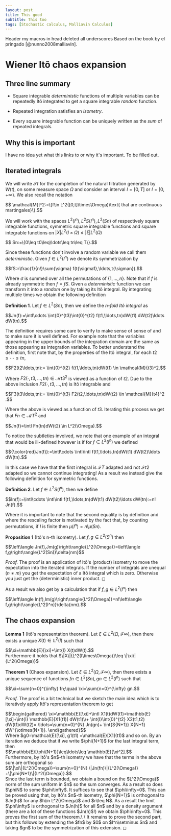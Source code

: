 ```yaml
---
layout: post
title: This good
subtitle: This too
tags: [Stochastic calculus, Malliavin Calculus]
---
```

Header my macros in head deleted all underscores
Based on the book by el pringado [@nunno2008malliavin].

# Wiener Itô chaos expansion

## Three line summary

-   Square integrable *deterministic* functions of multiple variables
    can be repeatedly Itô integrated to get a square integrable *random*
    function.

-   Repeated integration satisfies an *isometry*.

-   Every square integrable function can be uniquely written as the
    *sum* of repeated integrals.

## Why this is important

I have no idea yet what this links to or why it's important. To be
filled out.

## Iterated integrals

We will write $\mathcal{F}t$ for the completion of the natural
filtration generated by $W(t)$, on some measure space $\Omega$ and
consider an interval $I=[0,T]$ or $I=[0,+\infty)$. We also recall the
notation
<div>
$$
\mathcal{M}t^2:=\{f\in L^2([0,t]\times\Omega)\text{ that are continuous martingales}\}.$$</div>

We will work with the spaces $L^2(I^n), L^2S(I^n),L^2(Sn)$ of
respectively square integrable functions, symmetric square integrable
functions and square integrable functions on
$|X|{L^2(I\times\Omega)}\leq|\xi|{L^2(\Omega)}$
<div>
$$
Sn:=\{0\leq t0\leq\ldots\leq tn\leq T\}.$$</div>
 
 Since these functions
don't involve a random variable we call them *deterministic*. Given
$f\in L^2(I^n)$ we denote its symmetrization by
<div>
$$fS:=\frac{1}{n!}\sum{\sigma} f(t{\sigma1},\ldots,t{\sigman}).$$</div>

Where $\sigma$ is summed over all the permutations of $\{1,\ldots,n\}$.
Note that if $f$ is already symmetric then $f=fS$. Given a
*deterministic* function we can transform it into a *random* one by
taking its Itô integral. By integrating multiple times we obtain the
following definition

**Definition 1**. Let $f\in L^2(Sn)$, then we define the *n-fold Itô
integral* as
<div>
$$Jn(f):=\intI\cdots \int{0}^{t3}\int{0}^{t2} f(t1,\ldots,tn)dW(t1) dW(t2)\ldots dW(tn).$$</div>


The definition requires some care to verify to make sense of sense of
and to make sure it is well defined. For example note that the variables
appearing in the upper bounds of the integration domain are the same as
those appearing as integration variables. To better understand the
definition, first note that, by the properties of the Itô integral, for
each $t2\leq\cdots\leq tn$,
<div>
$$F2(t2\ldots,tn):=    \int{0}^{t2} f(t1,\ldots,tn)dW(t1) \in \mathcal{M}{t3}^2.$$</div>

Where $F2(\cdot,t3,\ldots,tn)\in \mathcal{M}{t3}^2$ is viewed as a
function of $t2$. Due to the above inclusion
$F2(\cdot,t3,\ldots,tn)$ is Itô integrable and
<div>
$$F3(t3\ldots,tn):=    \int{0}^{t3} F2(t2,\ldots,tn)dW(t2) \in \mathcal{M}{t4}^2  .$$</div>

Where the above is viewed as a function of $t3$. Iterating this process
we get that $Fn \in \mathcal{M}T^2$ and
<div>
$$Jn(f)=\intI Fn(tn)dW(t2) \in L^2(\Omega).$$</div>

To notice the
subtleties involved, we note that one example of an integral that would
be ill-defined however is if for $f\in L^2(I^n)$ we defined
<div>
$${\color{red}Jn(f)}:=\intI\cdots \intI\intI f(t1,\ldots,tn)dW(t1) dW(t2)\ldots dW(tn).$$</div>

In this case we have that the first integral is $\mathcal{F}T$ adapted
and not $\mathcal{F}{t2}$ adapted so we cannot continue integrating!
As a result we instead give the following definition for symmetric
functions.

**Definition 2**. Let $f\in L^2S(I^n)$, then we define
<div>
$$In(f):=\intI\cdots \intI\intI f(t1,\ldots,tn)dW(t1) dW(t2)\ldots dW(tn):=n! Jn(f).$$</div>


Where it is important to note that the second equality is by definition
and where the rescaling factor is motivated by the fact that, by
counting permutations, if $I$ is finite then $\mu(I^n)=n! \mu(Sn)$.


**Proposition 1** (Itô's n-th isometry). Let $f,g\in L^2(S^n)$ then
<div>
$$\left\langle Jn(f),Jm(g)\right\rangle{L^2(\Omega)}=\left\langle f,g\right\rangle{L^2(Sn)}\delta{nm}$$</div>



*Proof.* The proof is an application of Itô's (product) isometry to move
the expectation into the iterated integrals. If the number of integrals
are unequal ($n\neq m$) you get the expectation of a Itô integral which
is zero. Otherwise you just get the (deterministic) inner product. ◻

As a result we also get by a calculation that if $f,g\in L^2(I^n)$ then
<div>
$$\left\langle In(f),Im(g)\right\rangle{L^2(\Omega)}=n!\left\langle f,g\right\rangle{L^2(I^n)}\delta{nm}.$$</div>

## The chaos expansion


**Lemma 1** (Itô's representation theorem). Let
$\xi\in L^2(\Omega,\mathcal{F}\infty)$, then there exists a unique
$X(t)\in \mathbb{L}^2(I)$ such that
<div>
$$\xi=\mathbb{E}[\xi]+\int{I} X(t)dW(t).$$</div> 
Furthermore it holds that
$\|X\|{L^2(I\times\Omega)}\leq \|\xi\|{L^2(\Omega)}$


**Theorem 1** (Chaos expansion). Let
$\xi\in L^2(\Omega,\mathcal{F}\infty)$, then there exists a unique
sequence of functions $fn \in L^2(Sn),gn \in L^2(I^n)$ such that
<div>
$$\xi=\sum{n=0}^{\infty}  fn;\quad \xi=\sum{n=0}^{\infty} gn.$$</div>


*Proof.* The proof is a bit technical but we sketch the main idea which
is to iteratively apply Itô's representation theorem to get
<div>
$$\begin{gathered}
            \xi=\mathbb{E}[\xi]+\intI X1(t)dW(t1)=\mathbb{E}[\xi]+\int{I} \mathbb{E}[X1(t1)] dW(t1)\\+ \int{I}\int{0}^{t2} X2(t1,t2) dW(t1)dW(t2)= \ldots=\sum{n=0}^{N}  Jn(gn)+ \int{S{N+1}} X{N+1} dW^{\otimes(N+1)}.
        \end{gathered}$$</div>
 Where
$g0=\mathcal{E}[\xi], g1(t1) =\mathcal{E}[X1](t1)$ and so on. By an
iteration we deduce that if we write $\phi{N+1}$ for the last integral
term, then <div>
$$\mathbb{E}[\phi{N+1}]\leq\ldots\leq \mathbb{E}[\xi^2].$$</div>
Furthermore, by Itô's $n$-th isometry we have that the terms in the
above sum are orthogonal so
<div>
$$\|\xi\|{L^2(\Omega)}=\sum{n=0}^{N} \|Jn(fn)\|{L^2(\Omega)} +\|\phi{N+1}\|{L^2(\Omega)}.$$</div>
Since the last term is bounded, we obtain a bound on the $L^2(\Omega)$
norm of the sum uniform in $n$ so the sum converges. As a result so does
$\phiN$ to some $\phi\infty$. It suffices to see that $\phi\infty=0$.
This can be proved using that, by Itô's $n$-th isometry, $\phi{N+1}$ is
orthogonal to $Jn(h)$ for any $h\in L^2(\Omega)$ and $n\leq N$. As a
result the limit $\phi\infty$ is orthogonal to $Jn(h)$ for all $n$ and
by a density argument (there are a lot of these functions $Jn(h)$!) we
obtain $\phi\infty=0$. This proves the first sum of the theorem.\
\
It remains to prove the second part, but this follows by extending the
$fn$ by $0$ on $I^n\setminus Sn$ and taking $gn$ to be the
symmetrization of this extension. ◻



